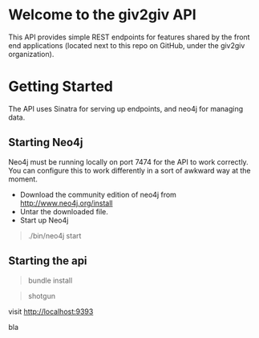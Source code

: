   
Welcome to the giv2giv API
===========================
This API provides simple REST endpoints for features shared by the front end applications (located next to this repo on GitHub, under the giv2giv organization).  

Getting Started
===============
The API uses Sinatra for serving up endpoints, and neo4j for managing data. 

Starting Neo4j
---------------
Neo4j must be running locally on port 7474 for the API to work correctly.  You can configure this to work differently in a sort of awkward way at the moment.

* Download the community edition of neo4j from http://www.neo4j.org/install
* Untar the downloaded file.
* Start up Neo4j
 
> ./bin/neo4j start

Starting the api
---------------
> bundle install

> shotgun

visit <http://localhost:9393>

bla
